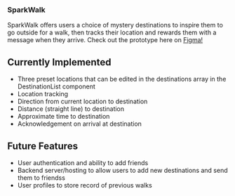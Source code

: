 ### SparkWalk ###
SparkWalk offers users a choice of mystery destinations to inspire them to go outside for a walk, then tracks their location and rewards them with a message when they arrive. 
Check out the prototype here on [Figma!](https://www.figma.com/file/zUtupJUobenoccENV4UVKF/SparkWalk)

## Currently Implemented ##
* Three preset locations that can be edited in the destinations array in the DestinationList component
* Location tracking 
* Direction from current location to destination
* Distance (straight line) to destination
* Approximate time to destination
* Acknowledgement on arrival at destination

## Future Features ##
* User authentication and ability to add friends
* Backend server/hosting to allow users to add new destinations and send them to friendss
* User profiles to store record of previous walks 

